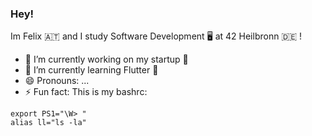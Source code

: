 ### Hey!

Im Felix 🇦🇹 and I study Software Development 🖥 at 42 Heilbronn 🇩🇪
!
- 🔭 I’m currently working on my startup 🚀
- 🌱 I’m currently learning Flutter 🧢
- 😄 Pronouns: ...
- ⚡ Fun fact: This is my bashrc: 
```
export PS1="\W> "
alias ll="ls -la"
```
